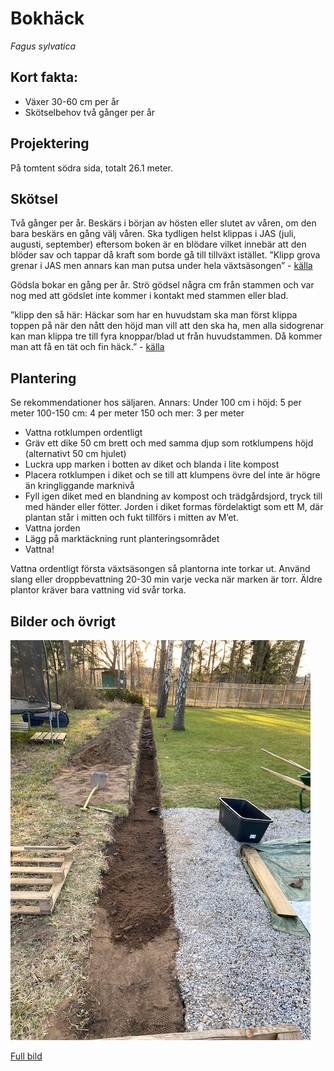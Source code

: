 # Bokhäck
*Fagus sylvatica*

## Kort fakta:
- Växer 30-60 cm per år
- Skötselbehov två gånger per år

## Projektering
På tomtent södra sida, totalt 26.1 meter.

## Skötsel
Två gånger per år. Beskärs i början av hösten eller slutet av våren, om den bara beskärs en gång välj våren. Ska tydligen helst klippas i JAS (juli, augusti, september) eftersom boken är en blödare vilket innebär att den blöder sav och tappar då kraft som borde gå till tillväxt istället.
”Klipp grova grenar i JAS men annars kan man putsa under hela växtsäsongen” - [källa](https://fraga-experten.blomsterlandet.se/org/blomsterlandet/d/beskarning-4uvs/)

Gödsla bokar en gång per år. Strö gödsel några cm från stammen och var nog med att gödslet inte kommer i kontakt med stammen eller blad.

”klipp den så här: Häckar som har en huvudstam ska man först klippa toppen på när den nått den höjd man vill att den ska ha, men alla sidogrenar kan man klippa tre till fyra knoppar/blad ut från huvudstammen. Då kommer man att få en tät och fin häck.” - [källa](https://cattisocheira.blogspot.com/2016/11/sa-planterar-du-en-en-bokhack-hang-med.html?m=1)

## Plantering
Se rekommendationer hos säljaren. Annars:
Under 100 cm i höjd: 5 per meter
100-150 cm: 4 per meter
150 och mer: 3 per meter

- Vattna rotklumpen ordentligt
- Gräv ett dike 50 cm brett och med samma djup som rotklumpens höjd (alternativt 50 cm hjulet)
- Luckra upp marken i botten av diket och blanda i lite kompost
- Placera rotklumpen i diket och se till att klumpens övre del inte är högre än kringliggande marknivå 
- Fyll igen diket med en blandning av kompost och trädgårdsjord, tryck till med händer eller fötter. Jorden i diket formas fördelaktigt som ett M, där plantan står i mitten och fukt tillförs i mitten av M’et.
- Vattna jorden
- Lägg på marktäckning runt planteringsområdet 
- Vattna!

Vattna ordentligt första växtsäsongen så plantorna inte torkar ut. Använd slang eller droppbevattning 20-30 min varje vecka när marken är torr. Äldre plantor kräver bara vattning vid svår torka.

## Bilder och övrigt

![bild som visar utgrävning av diket där bokplantorna ska stå](./assets/bokhack01_medium.jpeg "Utgrävning")

[Full bild](./assets/bokhack01.jpeg)
